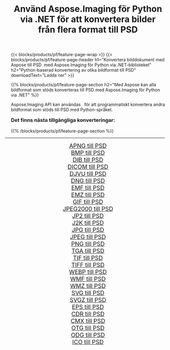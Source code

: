 ﻿---
title: Använd Aspose.Imaging för Python via .NET för att konvertera bilder från flera format till PSD 
weight: 3920
url: /sv/python-net/conversion/to/psd/ 
lang: sv
langdirlevel: 2
locales: zh-hans,ja,it,ru,de,es,fr,nl,id,lt,pl,pt,vi,tr,ko,zh-hant,ar,hi,th,sv,cs,uk,he
description: Du kan använda Aspose.Imaging för Python via .NET-biblioteket för att konvertera från en mängd olika format till PSD
---

{{< blocks/products/pf/feature-page-wrap >}}
{{< blocks/products/pf/feature-page-header h1="Konvertera bilddokument med Aspose till PSD  med Aspose.Imaging för Python via .NET-biblioteket" h2="Python-baserad konvertering av olika bildformat till PSD" downloadText="Ladda ner" >}}


{{% blocks/products/pf/feature-page-section  h2="Med Aspose kan alla bildformat som stöds konverteras till PSD med Aspose.Imaging för Python via .NET" %}}
<p align=justify>Aspose.Imaging API kan användas   för att programmatiskt konvertera andra bildformat som stöds till PSD med Python-språket.</p>
<h3 style="margin-top:16px;">
Det finns nästa tillgängliga konverteringar:
</h3>
{{% /blocks/products/pf/feature-page-section %}}
<div class="container-fluid productfamilypage bg-gray">
    <div class="convertypes bg-gray agp-content section">
        <div class="container">
		<hr style="margin-left:-20px;"/>
		<div class="row other-converters" style="gap: 10px;font-size: 19px;text-align:center;">
		    <div class='col-md-3 other-converter remove-lp remove-rp'><a href="/imaging/sv/python-net/conversion/apng-to-psd/" style="padding:15px;">APNG till PSD</a></div>
<div class='col-md-3 other-converter remove-lp remove-rp'><a href="/imaging/sv/python-net/conversion/bmp-to-psd/" style="padding:15px;">BMP till PSD</a></div>
<div class='col-md-3 other-converter remove-lp remove-rp'><a href="/imaging/sv/python-net/conversion/dib-to-psd/" style="padding:15px;">DIB till PSD</a></div>
<div class='col-md-3 other-converter remove-lp remove-rp'><a href="/imaging/sv/python-net/conversion/dicom-to-psd/" style="padding:15px;">DICOM till PSD</a></div>
<div class='col-md-3 other-converter remove-lp remove-rp'><a href="/imaging/sv/python-net/conversion/djvu-to-psd/" style="padding:15px;">DJVU till PSD</a></div>
<div class='col-md-3 other-converter remove-lp remove-rp'><a href="/imaging/sv/python-net/conversion/dng-to-psd/" style="padding:15px;">DNG till PSD</a></div>
<div class='col-md-3 other-converter remove-lp remove-rp'><a href="/imaging/sv/python-net/conversion/emf-to-psd/" style="padding:15px;">EMF till PSD</a></div>
<div class='col-md-3 other-converter remove-lp remove-rp'><a href="/imaging/sv/python-net/conversion/emz-to-psd/" style="padding:15px;">EMZ till PSD</a></div>
<div class='col-md-3 other-converter remove-lp remove-rp'><a href="/imaging/sv/python-net/conversion/gif-to-psd/" style="padding:15px;">GIF till PSD</a></div>
<div class='col-md-3 other-converter remove-lp remove-rp'><a href="/imaging/sv/python-net/conversion/jpeg2000-to-psd/" style="padding:15px;">JPEG2000 till PSD</a></div>
<div class='col-md-3 other-converter remove-lp remove-rp'><a href="/imaging/sv/python-net/conversion/jp2-to-psd/" style="padding:15px;">JP2 till PSD</a></div>
<div class='col-md-3 other-converter remove-lp remove-rp'><a href="/imaging/sv/python-net/conversion/j2k-to-psd/" style="padding:15px;">J2K till PSD</a></div>
<div class='col-md-3 other-converter remove-lp remove-rp'><a href="/imaging/sv/python-net/conversion/jpg-to-psd/" style="padding:15px;">JPG till PSD</a></div>
<div class='col-md-3 other-converter remove-lp remove-rp'><a href="/imaging/sv/python-net/conversion/jpeg-to-psd/" style="padding:15px;">JPEG till PSD</a></div>
<div class='col-md-3 other-converter remove-lp remove-rp'><a href="/imaging/sv/python-net/conversion/png-to-psd/" style="padding:15px;">PNG till PSD</a></div>
<div class='col-md-3 other-converter remove-lp remove-rp'><a href="/imaging/sv/python-net/conversion/tga-to-psd/" style="padding:15px;">TGA till PSD</a></div>
<div class='col-md-3 other-converter remove-lp remove-rp'><a href="/imaging/sv/python-net/conversion/tif-to-psd/" style="padding:15px;">TIF till PSD</a></div>
<div class='col-md-3 other-converter remove-lp remove-rp'><a href="/imaging/sv/python-net/conversion/tiff-to-psd/" style="padding:15px;">TIFF till PSD</a></div>
<div class='col-md-3 other-converter remove-lp remove-rp'><a href="/imaging/sv/python-net/conversion/webp-to-psd/" style="padding:15px;">WEBP till PSD</a></div>
<div class='col-md-3 other-converter remove-lp remove-rp'><a href="/imaging/sv/python-net/conversion/wmf-to-psd/" style="padding:15px;">WMF till PSD</a></div>
<div class='col-md-3 other-converter remove-lp remove-rp'><a href="/imaging/sv/python-net/conversion/wmz-to-psd/" style="padding:15px;">WMZ till PSD</a></div>
<div class='col-md-3 other-converter remove-lp remove-rp'><a href="/imaging/sv/python-net/conversion/svg-to-psd/" style="padding:15px;">SVG till PSD</a></div>
<div class='col-md-3 other-converter remove-lp remove-rp'><a href="/imaging/sv/python-net/conversion/svgz-to-psd/" style="padding:15px;">SVGZ till PSD</a></div>
<div class='col-md-3 other-converter remove-lp remove-rp'><a href="/imaging/sv/python-net/conversion/eps-to-psd/" style="padding:15px;">EPS till PSD</a></div>
<div class='col-md-3 other-converter remove-lp remove-rp'><a href="/imaging/sv/python-net/conversion/cdr-to-psd/" style="padding:15px;">CDR till PSD</a></div>
<div class='col-md-3 other-converter remove-lp remove-rp'><a href="/imaging/sv/python-net/conversion/cmx-to-psd/" style="padding:15px;">CMX till PSD</a></div>
<div class='col-md-3 other-converter remove-lp remove-rp'><a href="/imaging/sv/python-net/conversion/otg-to-psd/" style="padding:15px;">OTG till PSD</a></div>
<div class='col-md-3 other-converter remove-lp remove-rp'><a href="/imaging/sv/python-net/conversion/odg-to-psd/" style="padding:15px;">ODG till PSD</a></div>
<div class='col-md-3 other-converter remove-lp remove-rp'><a href="/imaging/sv/python-net/conversion/ico-to-psd/" style="padding:15px;">ICO till PSD</a></div>
                </div>
        </div>
    </div>
</div>
<br/>

